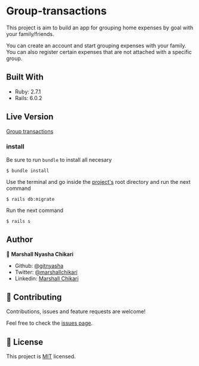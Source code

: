 # Group-transactions

This project is aim to build an app for grouping home expenses by goal with your family/friends.

You can create an account and start grouping expenses with your family. You can also register certain expenses that are not attached with a specific group.

## Built With

- Ruby: 2.7.1
- Rails: 6.0.2

## Live Version

[Group transactions](https://calm-beyond-52136.herokuapp.com/)

### install

Be sure to run `bundle` to install all necesary

    $ bundle install

Use the terminal and go inside the [project's](https://github.com/gitnyasha/rails-capstone-project) root directory and run the next command

    $ rails db:migrate

Run the next command

    $ rails s

## Author

👤 **Marshall Nyasha Chikari**

- Github: [@gitnyasha](https://github.com/gitnyasha)
- Twitter: [@marshallchikari](https://twitter.com/marshallchikari)
- Linkedin: [Marshall Chikari](https://www.linkedin.com/in/marshall-chikari)

## 🤝 Contributing

Contributions, issues and feature requests are welcome!

Feel free to check the [issues page](https://github.com/gitnyasha/group-transactions/issues).

## 📝 License

This project is [MIT]() licensed.
